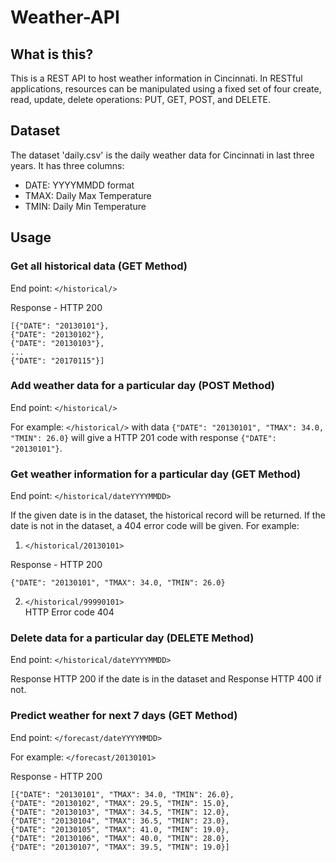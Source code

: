 # Weather-API

## What is this?

This is a REST API to host weather information in Cincinnati. In RESTful applications, resources can be manipulated using a fixed set of four create, read, update, delete operations: PUT, GET, POST, and DELETE.


## Dataset

The dataset 'daily.csv' is the daily weather data for Cincinnati in last three years. It has three columns:
* DATE: YYYYMMDD format
* TMAX: Daily Max Temperature
* TMIN: Daily Min Temperature

## Usage

### Get all historical data (GET Method)
End point: `</historical/>`

Response - HTTP 200

```
[{"DATE": "20130101"},
{"DATE": "20130102"},
{"DATE": "20130103"},
...
{"DATE": "20170115"}]
```

### Add weather data for a particular day (POST Method)
End point: `</historical/>`

For example:
`</historical/>` with data `{"DATE": "20130101", "TMAX": 34.0, "TMIN": 26.0}` will give a HTTP 201 code with response `{"DATE": "20130101"}`.

### Get weather information for a particular day (GET Method)
End point: `</historical/dateYYYYMMDD>`

If the given date is in the dataset, the historical record will be returned. If the date is not in the dataset, a 404 error code will be given.
For example: 

1. `</historical/20130101>`  

Response - HTTP 200

```
{"DATE": "20130101", "TMAX": 34.0, "TMIN": 26.0}
```

2. `</historical/99990101>`  
HTTP Error code 404

### Delete data for a particular day (DELETE Method)
End point: `</historical/dateYYYYMMDD>`

Response HTTP 200 if the date is in the dataset and Response HTTP 400 if not.

### Predict weather for next 7 days (GET Method)
End point: `</forecast/dateYYYYMMDD>`

For example: `</forecast/20130101>`  

Response - HTTP 200

```
[{"DATE": "20130101", "TMAX": 34.0, "TMIN": 26.0},
{"DATE": "20130102", "TMAX": 29.5, "TMIN": 15.0},
{"DATE": "20130103", "TMAX": 34.5, "TMIN": 12.0},
{"DATE": "20130104", "TMAX": 36.5, "TMIN": 23.0},
{"DATE": "20130105", "TMAX": 41.0, "TMIN": 19.0},
{"DATE": "20130106", "TMAX": 40.0, "TMIN": 28.0},
{"DATE": "20130107", "TMAX": 39.5, "TMIN": 19.0}]
```

